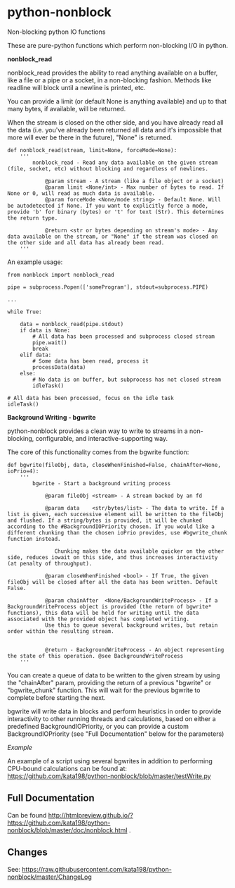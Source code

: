 # python-nonblock
Non-blocking python IO functions


These are pure-python functions which perform non-blocking I/O in python.



**nonblock\_read**

nonblock\_read provides the ability to read anything available on a buffer, like a file or a pipe or a socket, in a non-blocking fashion. Methods like readline will block until a newline is printed, etc.

You can provide a limit (or default None is anything available) and up to that many bytes, if available, will be returned. 

When the stream is closed on the other side, and you have already read all the data (i.e. you've already been returned all data and it's impossible that more will ever be there in the future), "None" is returned.


	def nonblock_read(stream, limit=None, forceMode=None):
		'''
			nonblock_read - Read any data available on the given stream (file, socket, etc) without blocking and regardless of newlines.

				@param stream - A stream (like a file object or a socket)
				@param limit <None/int> - Max number of bytes to read. If None or 0, will read as much data is available.
				@param forceMode <None/mode string> - Default None. Will be autodetected if None. If you want to explicitly force a mode, provide 'b' for binary (bytes) or 't' for text (Str). This determines the return type.

				@return <str or bytes depending on stream's mode> - Any data available on the stream, or "None" if the stream was closed on the other side and all data has already been read.
		'''


An example usage:


	from nonblock import nonblock_read

	pipe = subprocess.Popen(['someProgram'], stdout=subprocess.PIPE)

	...

	while True:

		data = nonblock_read(pipe.stdout)
		if data is None:
			# All data has been processed and subprocess closed stream
			pipe.wait()
			break
		elif data:
			# Some data has been read, process it
			processData(data)
		else:
			# No data is on buffer, but subprocess has not closed stream
			idleTask()

	# All data has been processed, focus on the idle task
	idleTask()


**Background Writing - bgwrite**

python-nonblock provides a clean way to write to streams in a non-blocking, configurable, and interactive-supporting way.

The core of this functionality comes from the bgwrite function:


	def bgwrite(fileObj, data, closeWhenFinished=False, chainAfter=None, ioPrio=4):
		'''
			bgwrite - Start a background writing process

				@param fileObj <stream> - A stream backed by an fd

				@param data    <str/bytes/list> - The data to write. If a list is given, each successive element will be written to the fileObj and flushed. If a string/bytes is provided, it will be chunked according to the #BackgroundIOPriority chosen. If you would like a different chunking than the chosen ioPrio provides, use #bgwrite_chunk function instead.

				   Chunking makes the data available quicker on the other side, reduces iowait on this side, and thus increases interactivity (at penalty of throughput).

				@param closeWhenFinished <bool> - If True, the given fileObj will be closed after all the data has been written. Default False.

				@param chainAfter  <None/BackgroundWriteProcess> - If a BackgroundWriteProcess object is provided (the return of bgwrite* functions), this data will be held for writing until the data associated with the provided object has completed writing.
				Use this to queue several background writes, but retain order within the resulting stream.


				@return - BackgroundWriteProcess - An object representing the state of this operation. @see BackgroundWriteProcess
		'''

You can create a queue of data to be written to the given stream by using the "chainAfter" param, providing the return of a previous "bgwrite" or "bgwrite\_chunk" function. This will wait for the previous bgwrite to complete before starting the next.

bgwrite will write data in blocks and perform heuristics in order to provide interactivity to other running threads and calculations, based on either a predefined BackgroundIOPriority, or you can provide a custom BackgroundIOPriority (see "Full Documentation" below for the parameters)

*Example*

An example of a script using several bgwrites in addition to performing CPU-bound calculations can be found at: https://github.com/kata198/python-nonblock/blob/master/testWrite.py 


Full Documentation
------------------

Can be found  http://htmlpreview.github.io/?https://github.com/kata198/python-nonblock/blob/master/doc/nonblock.html .


Changes
-------
See: https://raw.githubusercontent.com/kata198/python-nonblock/master/ChangeLog
